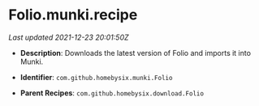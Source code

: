 # Folio.munki.recipe

_Last updated 2021-12-23 20:01:50Z_

- **Description**: Downloads the latest version of Folio and imports it into Munki.

- **Identifier**: `com.github.homebysix.munki.Folio`

- **Parent Recipes**: `com.github.homebysix.download.Folio`

